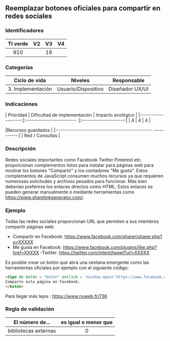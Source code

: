 ## Reemplazar botones oficiales para compartir en redes sociales

 ### Identificadores

 | TI verde | V2 | V3 | V4 |
 |:-------:|:----:|:----:|:----:|
 | 910 | | 19 | |

 ### Categorías

 | Ciclo de vida | Niveles | Responsable |
 |:---------:|:----:|:----:|
 | 3. Implementación | Usuario/Dispositivo | Diseñador UX/UI |

 ### Indicaciones

 | Prioridad | Dificultad de implementación | Impacto ecológico |
 |:-------------------:|:------------------------- :|:---------------------:|
 | 4 | 4 | 4 |

 |Recursos guardados |
 |:----------------------------------------------- -----------:|
 | Red / Consultas |

 ### Descripción

 Redes sociales importantes como Facebook Twitter Pinterest etc. proporcionan complementos listos para instalar para páginas web
 para mostrar los botones "Compartir" y los contadores "Me gusta". Estos complementos de JavaScript consumen muchos recursos ya que requieren numerosas solicitudes y archivos pesados ​​para funcionar. Más bien deberían preferirse los enlaces directos como HTML.
Estos enlaces se pueden generar manualmente o mediante herramientas como https://www.sharelinkgenerator.com/.

 ### Ejemplo

 Todas las redes sociales proporcionan URL que permiten a sus miembros compartir páginas web:
 - Compartir en Facebook: https://www.facebook.com/sharer/sharer.php?u=XXXXX
 - Me gusta en Facebook: https://www.facebook.com/plugins/like.php?href=XXXXX
 -Twitter: https://twitter.com/intent/tweet?url=XXXXX

 Es posible crear un botón que abra una ventana emergente como las herramientas oficiales por ejemplo con el siguiente código:

 ```html
 <tipo de botón = "botón" onclick = "window.open('https://www.facebook.com/sharer/sharer.php?u=XXXXX' '' 'menubar=no toolbar=no redimensionable = sí barras de desplazamiento=sí alto=500 ancho=700')">
 Comparto esta página en Facebook.
 </botón>
 ```
 Para llegar más lejos :
 https://www.nuweb.fr/736



 ### Regla de validación

 | El número de... | es igual o menor que |
 |----------------------|:-------------------------:|
 | bibliotecas externas | 0 |
